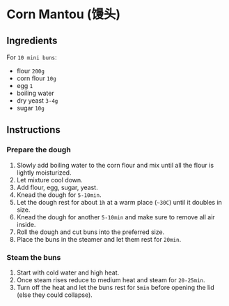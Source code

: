 # Corn Mantou (馒头)

## Ingredients
For `10 mini buns`:
- flour `200g`
- corn flour `10g`
- egg `1`
- boiling water
- dry yeast `3-4g`
- sugar `10g`

## Instructions
### Prepare the dough
1. Slowly add boiling water to the corn flour and mix until all the flour is
   lightly moisturized.
1. Let mixture cool down.
1. Add flour, egg, sugar, yeast.
1. Knead the dough for `5-10min`.
1. Let the dough rest for about `1h` at a warm place (`~30C`) until it doubles
   in size.
1. Knead the dough for another `5-10min` and make sure to remove all air
   inside.
1. Roll the dough and cut buns into the preferred size.
1. Place the buns in the steamer and let them rest for `20min`.

### Steam the buns
1. Start with cold water and high heat.
1. Once steam rises reduce to medium heat and steam for `20-25min`.
1. Turn off the heat and let the buns rest for `5min` before opening the lid
   (else they could collapse).
